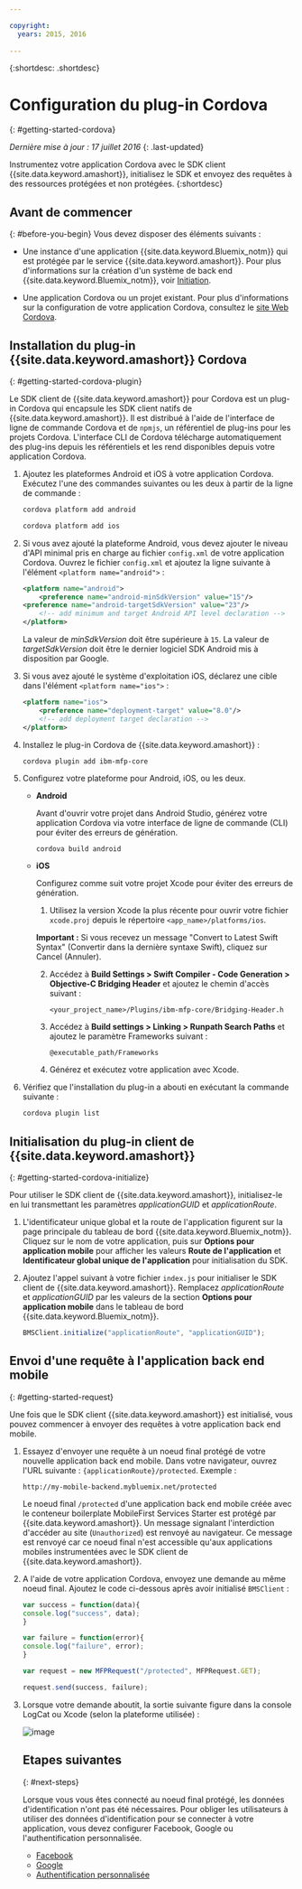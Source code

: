 ```yaml
---

copyright:
  years: 2015, 2016
  
---
```

{:shortdesc: .shortdesc}

# Configuration du plug-in Cordova
{: #getting-started-cordova}

*Dernière mise à jour : 17 juillet 2016*
{: .last-updated}

Instrumentez votre application Cordova avec le SDK client {{site.data.keyword.amashort}}, initialisez le SDK et envoyez des requêtes à des ressources protégées et
non protégées.
{:shortdesc}

## Avant de commencer
{: #before-you-begin}
Vous devez disposer des éléments suivants :
* Une instance d'une application {{site.data.keyword.Bluemix_notm}} qui est protégée par le service {{site.data.keyword.amashort}}. Pour plus d'informations sur la création d'un système de back end {{site.data.keyword.Bluemix_notm}}, voir [Initiation](index.html).

* Une application Cordova ou un projet existant. Pour plus d'informations sur la configuration de votre application Cordova, consultez le [site Web Cordova](https://cordova.apache.org/).

## Installation du plug-in {{site.data.keyword.amashort}} Cordova 
{: #getting-started-cordova-plugin}

Le SDK client de {{site.data.keyword.amashort}} pour Cordova est un plug-in Cordova qui encapsule les SDK client natifs de
{{site.data.keyword.amashort}}. Il est distribué à l'aide de l'interface de ligne de commande Cordova et de `npmjs`, un référentiel de plug-ins pour les projets Cordova. L'interface
CLI de Cordova télécharge automatiquement des plug-ins depuis les référentiels et les rend disponibles depuis votre application Cordova.

1. Ajoutez les plateformes Android et iOS à votre application Cordova. Exécutez l'une des commandes suivantes ou les deux à partir de la ligne de commande :

	```Bash
	cordova platform add android
	```

	```Bash
	cordova platform add ios
	```

1. Si vous avez ajouté la plateforme Android, vous devez ajouter le niveau d'API minimal pris en charge au fichier `config.xml` de votre application Cordova. Ouvrez
le fichier `config.xml` et ajoutez la ligne suivante à l'élément `<platform
name="android">` :

	```XML
	<platform name="android">  
		<preference name="android-minSdkVersion" value="15"/>
  	<preference name="android-targetSdkVersion" value="23"/>
		<!-- add minimum and target Android API level declaration -->
	</platform>
	```

	La valeur de *minSdkVersion* doit être supérieure à `15`. La valeur de *targetSdkVersion* doit être le dernier logiciel SDK Android mis à disposition par Google.

1. Si vous avez ajouté le système d'exploitation iOS, déclarez une cible dans l'élément `<platform name="ios">` :

	```XML
	<platform name="ios">
		<preference name="deployment-target" value="8.0"/>
		<!-- add deployment target declaration -->
	</platform>
	```

1. Installez le plug-in Cordova de {{site.data.keyword.amashort}} :

 	```Bash
	cordova plugin add ibm-mfp-core
	```

1. Configurez votre plateforme pour Android, iOS, ou les deux.

	* **Android**

		Avant d'ouvrir votre projet dans Android Studio, générez votre application Cordova via votre interface de ligne de commande (CLI) pour éviter des erreurs
de génération.

		```
		cordova build android
		```

	* **iOS**

		Configurez comme suit votre projet Xcode pour éviter des erreurs de génération.

		1. Utilisez la version Xcode la plus récente pour ouvrir votre fichier `xcode.proj` depuis le répertoire
`<app_name>/platforms/ios`.

		**Important :** Si vous recevez un message "Convert to Latest Swift Syntax" (Convertir dans la dernière syntaxe Swift), cliquez sur
Cancel (Annuler).

		2. Accédez à **Build Settings > Swift Compiler - Code Generation > Objective-C Bridging Header** et ajoutez le chemin d'accès suivant :

			```
			<your_project_name>/Plugins/ibm-mfp-core/Bridging-Header.h
			```

		3. Accédez à **Build settings > Linking > Runpath Search Paths** et ajoutez le paramètre Frameworks suivant :

			```
			@executable_path/Frameworks
			```

		4. Générez et exécutez votre application avec Xcode.

1. Vérifiez que l'installation du plug-in a abouti en exécutant la commande suivante :

	```Bash
	cordova plugin list
	```

## Initialisation du plug-in client de {{site.data.keyword.amashort}}
{: #getting-started-cordova-initialize}

Pour utiliser le SDK client de {{site.data.keyword.amashort}}, initialisez-le en lui transmettant les paramètres *applicationGUID* et *applicationRoute*.

1. L'identificateur unique global et la route de l'application figurent sur la page principale du tableau de bord {{site.data.keyword.Bluemix_notm}}. Cliquez
sur le nom de votre application, puis sur **Options pour application mobile** pour afficher les valeurs **Route de
l'application** et **Identificateur global unique de l'application** pour initialisation du SDK.

3. Ajoutez l'appel suivant à votre fichier `index.js` pour initialiser le SDK client de {{site.data.keyword.amashort}}. Remplacez
*applicationRoute* et *applicationGUID* par les valeurs de la section **Options pour application mobile** dans le
tableau de bord {{site.data.keyword.Bluemix_notm}}.

	```JavaScript
	BMSClient.initialize("applicationRoute", "applicationGUID");
	```

## Envoi d'une requête à l'application back end mobile
{: #getting-started-request}

Une fois que le SDK client {{site.data.keyword.amashort}} est initialisé, vous pouvez commencer à envoyer des requêtes à votre application back end
mobile. 

1. Essayez d'envoyer une requête à un noeud final protégé de votre nouvelle application back end
mobile. Dans votre navigateur, ouvrez l'URL suivante :
`{applicationRoute}/protected`. Exemple :

	```
	http://my-mobile-backend.mybluemix.net/protected
	```

	Le noeud final `/protected` d'une application back end mobile créée avec le conteneur boilerplate MobileFirst Services Starter est
protégé par {{site.data.keyword.amashort}}. Un message signalant l'interdiction d'accéder au site (`Unauthorized`) est renvoyé au navigateur. Ce message est renvoyé car ce noeud final n'est accessible qu'aux applications mobiles instrumentées avec le SDK client de {{site.data.keyword.amashort}}.

1. A l'aide de votre application Cordova, envoyez une demande au même noeud final. Ajoutez le code ci-dessous après avoir initialisé `BMSClient` :

	```Javascript
	var success = function(data){
	console.log("success", data);
	}

	var failure = function(error){
	console.log("failure", error);
	}

	var request = new MFPRequest("/protected", MFPRequest.GET);

	request.send(success, failure);
	```

1. Lorsque votre demande aboutit, la sortie suivante figure dans la console LogCat ou Xcode (selon la plateforme utilisée) :

	![image](images/getting-started-android-success.png)

	## Etapes suivantes
	{: #next-steps}

	Lorsque vous vous êtes connecté au noeud final protégé, les données d'identification n'ont pas été nécessaires. Pour obliger les utilisateurs à utiliser des données d'identification pour se connecter à votre application, vous devez configurer Facebook, Google ou l'authentification personnalisée.
	* [Facebook](facebook-auth-cordova.html)
	* [Google](google-auth-cordova.html)
	* [Authentification personnalisée](custom-auth-cordova.html)
